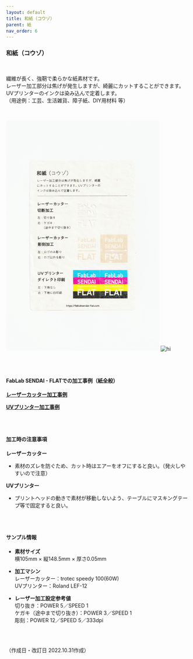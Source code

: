 ```yaml
---
layout: default
title: 和紙（コウゾ）
parent: 紙
nav_order: 6
---
```


### 和紙（コウゾ）
<br>

繊維が長く、強靭で柔らかな紙素材です。<br>
レーザー加工部分は焦げが発生しますが、綺麗にカットすることができます。<br>
UVプリンターのインクは染み込んで定着します。<br>
（用途例：工芸、生活雑貨、障子紙、DIY用材料 等）

<br>

<img src="assets/23_washi_1.png" width="420" alt="hi" class="inline"/> <img src="assets/23_washi_2.png" width="420" alt="hi" class="inline"/>

<br><br>

#### FabLab SENDAI - FLATでの加工事例（紙全般）

[**レーザーカッター加工事例**](https://www.flickr.com/search/?user_id=96175517%40N02&sort=date-taken-desc&safe_search=1&view_all=1&tags=paperlc)

[**UVプリンター加工事例**](https://www.flickr.com/search/?user_id=96175517%40N02&sort=date-taken-desc&safe_search=1&view_all=1&tags=paperuv)

<br><br>

#### 加工時の注意事項

**レーザーカッター**
<br>
* 素材のズレを防ぐため、カット時はエアーをオフにすると良い。（発火しやすいので注意）

**UVプリンター**
<br>
* プリントヘッドの動きで素材が移動しないよう、テーブルにマスキングテープ等で固定すると良い。

<br><br>

#### サンプル情報

* **素材サイズ**<br>
横105mm × 縦148.5mm × 厚さ0.05mm

* **加工マシン**<br>
レーザーカッター：trotec speedy 100(60W)<br>
UVプリンター：Roland LEF-12<br>

* **レーザー加工設定参考値**<br>
切り抜き：POWER 5／SPEED 1<br>
ケガキ（途中まで切り抜き）：POWER 3／SPEED 1<br>
彫刻：POWER 12／SPEED 5／333dpi<br>

<br><br>

（作成日・改訂日 2022.10.31作成）
